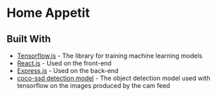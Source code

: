 # Home Appetit
## Built With

* [Tensorflow.js](https://www.npmjs.com/package/@tensorflow/tfjs) - The library for training machine learning models
* [React.js](https://reactjs.org/) - Used on the front-end
* [Express.js](https://expressjs.com/) - Used on the back-end
* [coco-ssd detection model](https://github.com/tensorflow/tfjs-models/tree/master/coco-ssd) - The object detection model used with tensorflow on the images produced by the cam feed
